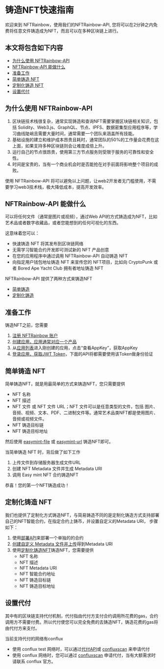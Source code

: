 铸造NFT快速指南
======================

欢迎来到 NFTRainbow，使用我们的NFTRainbow-API, 您将可以在2分钟之内免费将任意文件铸造成为NFT，而且可以在多种区块链上进行。

本文将包含如下内容
----------------------
  - [为什么使用 NFTRainbow-API](#为什么使用-nftrainbow-api)
  - [NFTRainbow-API 能做什么](#nftrainbow-api-能做什么)
  - [准备工作](#准备工作)
  - [简单铸造 NFT](#简单铸造-nft)
  - [定制化铸造 NFT](#定制化铸造-nft)
  - [设置代付](#设置代付)

为什么使用 NFTRainbow-API
----------------------
1. 区块链技术栈很复杂，通常实现铸造和查询NFT需要掌握区块链相关知识，包括 Solidity、Web3.js、GraphQL、节点、IPFS、数据密集型应用程序等，学习曲线陡峭且需要大量时间，通常需要一个团队来涵盖所有技能。
2. 基础设施的建立和维护成本昂贵且耗时，通常团队的50%的工作量会花费在这上面，如果支持多种区块链则会让难度成倍上升。
3. 运行自己的节点很昂贵，使用第三方节点服务则受限于服务的可靠性和安全性。
4. 时间是宝贵的，当有一个商业机会时是否能抢在对手前面将影响整个项目的成败。

使用 NFTRainbow-API 将可以避免以上问题，让web2开发者无门槛使用，不需要学习web3技术栈，极大降低成本，提高开发效率。

NFTRainbow-API 能做什么
----------------------
可以将任何文件（通常是图片或视频），通过Web API的方式铸造成为NFT，比如艺术品或者数字收藏品，或者您能想到的任何可视化的东西。

这意味着您可以：
- 快速铸造 NFT 将其发布到区块链网络
- 无需学习智能合约开发即可测试新的 NFT 产品创意
- 在您的应用程序中通过调用 NFTRainbow-API 自动铸造 NFT
- 向指定用户钱包地址铸造 NFT 来宣传您的 NFT项目，比如向 CryptoPunk 或者 Bored Ape Yacht Club 拥有者地址铸造 NFT

NFTRainbow-API 提供了两种方式来铸造NFT
- [简单铸造](#简单铸造-nft)
- [定制化铸造](#定制化铸造-nft)

准备工作
----------------------
铸造NFT之前，您需要
1. [注册 NFTRainbow 账户](https://dev.nftrainbow.xyz/login)
2. [创建应用，应用通常对应一个产品](https://dev.nftrainbow.xyz/panels/apps)
3. 从[应用列表](https://dev.nftrainbow.xyz/panels/apps)进入刚创建的应用，点击“查看AppKey”，获取AppKey
4. [登录应用，获取JWT Token](https://docs.nftrainbow.xyz/api-reference/open-api/login#app-login)，下面的API将都需要使用该Token做身份验证

简单铸造 NFT
----------------------
简单铸造NFT，就是用最简单的方式来铸造NFT，您只需要提供
- NFT 名称
- NFT 描述
- NFT 文件 或 NFT 文件 URL；NFT 文件可以是任意类型的文件，包括 图片、音频、视频、文本、PDF、二进制文件等。通常艺术品类NFT都是使用图片、音频或视频文件。
- NFT 铸造目标链
- NFT 铸造目标地址

然后使用 [easymint-file](https://docs.nftrainbow.xyz/api-reference/open-api/mints#mint-nft-with-file) 或 [easymint-url](https://docs.nftrainbow.xyz/api-reference/open-api/mints#mint-nft-with-metadata) 铸造NFT即可。

当简单铸造 NFT 时，背后做了如下工作
1. 上传文件到存储服务器生成文件URL
2. 创建 NFT Metadata 文件并生成 Metadata URI
3. 调用 Easy mint NFT 合约铸造NFT

恭喜！您的第一个NFT铸造成功！

定制化铸造 NFT
----------------------
我们也提供了定制化方式铸造NFT，与简易铸造不同的是定制化铸造方式支持部署自己的NFT智能合约，在指定合约上铸币，并设置自定义的Metadata URI， 步骤如下：
1. 使用[部署API](https://docs.nftrainbow.xyz/api-reference/open-api/contract#deploy-contract)来部署一个单独的的合约
2. [创建自定义 Metadata 文件并上传](https://docs.nftrainbow.xyz/api-reference/open-api/metadata#create-nft-metadata)得到Metadata URI
3. 使用[定制化铸造NFT](https://docs.nftrainbow.xyz/api-reference/open-api/mints#mint-nft)铸造NFT，您需要提供
   - NFT 名称
   - NFT 描述
   - NFT Metadata URI
   - NFT 智能合约地址
   - NFT 铸造目标链
   - NFT 铸造目标地址

设置代付
----------------------
其中有的区块链支持代付机制，代付指由代付方支付合约调用所花费的gas，合约调用方不需要付费。所以代付使您可以完全免费的去铸造NFT，铸造花费的gas将由代付方来支付。

当前支持代付的网络有conflux
- 使用 conflux test 网络时，可以通过[代付API](https://docs.nftrainbow.xyz/api-reference/open-api/contract#set-sponsor)或 [confluxscan](https://testnet.confluxscan.io/sponsor) 来申请代付
- 使用 conflux 网络时，您可以通过 [confluxscan](https://confluxscan.io/sponsor) 申请代付，当有大额需求时请联系 conflux 官方。